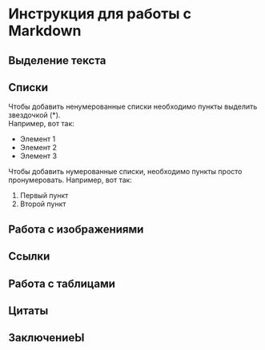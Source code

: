 # Инструкция для работы с Markdown

## Выделение текста

##  Списки

Чтобы добавить ненумерованные списки необходимо пункты выделить звездочкой (*).  
Например, вот так:  
* Элемент 1
* Элемент 2
* Элемент 3

Чтобы добавить нумерованные списки, необходимо пункты просто пронумеровать.
Например, вот так:

1. Первый пункт
2. Второй пункт

## Работа с изображениями

## Ссылки

## Работа с таблицами

## Цитаты

## ЗаключениеЫ